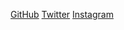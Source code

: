 [GitHub](https://github.com/museoica)
[Twitter](https://twitter.com/museoica)
[Instagram](https://instagram.com/museoica)

